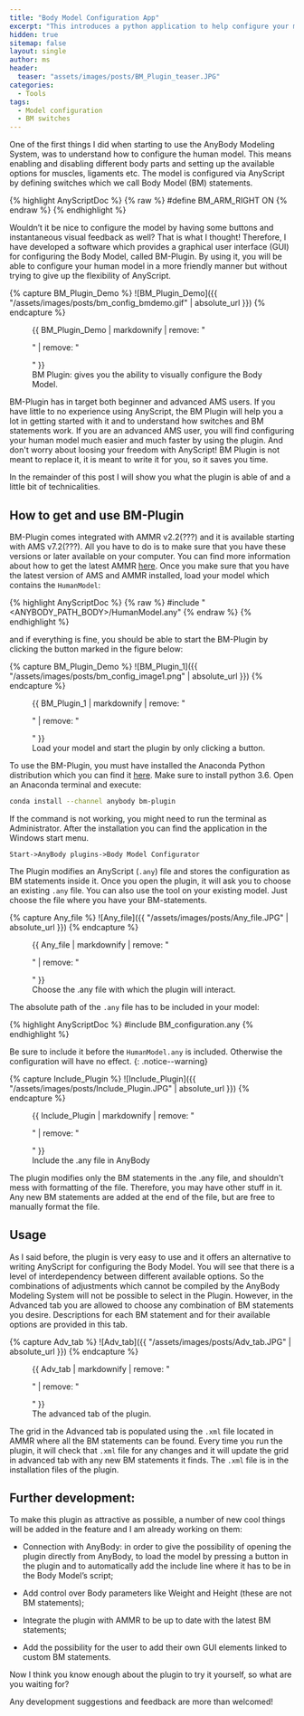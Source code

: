 ```yaml
---
title: "Body Model Configuration App"
excerpt: "This introduces a python application to help configure your model."
hidden: true
sitemap: false
layout: single
author: ms
header:
  teaser: "assets/images/posts/BM_Plugin_teaser.JPG"
categories:
  - Tools
tags:
  - Model configuration
  - BM switches
---
```



One of the first things I did when starting to use the AnyBody Modeling
System, was to understand how to configure the human model. This means enabling and disabling different body parts and setting up the available options for muscles, ligaments
etc. The model is configured via AnyScript by defining switches
which we call Body Model (BM) statements.

{% highlight AnyScriptDoc %}
{% raw %}
#define BM_ARM_RIGHT ON
{% endraw %}
{% endhighlight %}

Wouldn’t it be nice to configure the model by having some buttons and
instantaneous visual feedback as well? That is what I thought! Therefore, I have
developed a software which provides a graphical user interface (GUI) for configuring the
Body Model, called BM-Plugin. By using it, you will be able to configure your human model in a more friendly manner but without trying to give up the
flexibility of AnyScript. 

{% capture BM_Plugin_Demo %}
![BM_Plugin_Demo]({{ "/assets/images/posts/bm_config_bmdemo.gif" | absolute_url }})
{% endcapture %}

<figure>
  {{ BM_Plugin_Demo | markdownify | remove: "<p>" | remove: "</p>" }}
  <figcaption>BM Plugin: gives you the ability to visually configure the Body Model.</figcaption>
</figure>

BM-Plugin has in target both beginner and advanced AMS users. If you have little to no experience using
AnyScript, the BM Plugin will help you a lot in getting started with it and to understand how switches and BM statements work. 
If you are an advanced AMS user, you will find configuring your human model much easier and much faster by using the plugin. And don't worry
about loosing your freedom with AnyScript! BM Plugin is not meant to replace it, it is meant to write it for you, so it saves you time.

In the remainder of this post I will show you what the plugin is able of and a little bit of technicalities.

## How to get and use BM-Plugin

BM-Plugin comes integrated with AMMR v2.2(???) and it is available starting with AMS v7.2(???). All you have to do is to make sure that
you have these versions or later available on your computer. You can find more information about how to get the latest AMMR 
[here](https://anyscript.org/editors/anyscript-in-vscode/). Once you make sure that you have the latest version of AMS and AMMR installed,
load your model which contains the `HumanModel`:

{% highlight AnyScriptDoc %}
{% raw %}
#include "<ANYBODY_PATH_BODY>/HumanModel.any"
{% endraw %}
{% endhighlight %}

and if everything is fine, you should be able to start the BM-Plugin by clicking the button marked in the figure below:

{% capture BM_Plugin_Demo %}
![BM_Plugin_1]({{ "/assets/images/posts/bm_config_image1.png" | absolute_url }})
{% endcapture %}

<figure>
  {{ BM_Plugin_1 | markdownify | remove: "<p>" | remove: "</p>" }}
  <figcaption>Load your model and start the plugin by only clicking a button.</figcaption>
</figure>


To use the BM-Plugin, you must have installed the Anaconda Python distribution
which you can find it [here](https://www.continuum.io/downloads). Make sure to
install python 3.6. Open an Anaconda terminal and execute:

```bash
conda install --channel anybody bm-plugin
```

If the command is not working, you might need to run the terminal as Administrator.
After the installation you can find the application in the Windows start menu. 

`Start->AnyBody plugins->Body Model Configurator`

The Plugin modifies an AnyScript (`.any`) file and stores the configuration as 
BM statements inside it. Once you open the plugin, it will ask you
to choose an existing `.any` file. You can 
also use the tool on your existing model. Just choose the file where you have your
BM-statements.

{% capture Any_file %}
![Any_file]({{ "/assets/images/posts/Any_file.JPG" | absolute_url }})
{% endcapture %}

<figure>
  {{ Any_file | markdownify | remove: "<p>" | remove: "</p>" }}
  <figcaption>Choose the .any file with which the plugin will interact.</figcaption>
</figure>

The absolute path of the `.any` file has to be included in your model:

{% highlight AnyScriptDoc %}
#include BM_configuration.any
{% endhighlight %}

Be sure to include it before the `HumanModel.any` is included. Otherwise the configuration will
have no effect.
{: .notice--warning}

{% capture Include_Plugin %}
![Include_Plugin]({{ "/assets/images/posts/Include_Plugin.JPG" | absolute_url }})
{% endcapture %}

<figure>
  {{ Include_Plugin | markdownify | remove: "<p>" | remove: "</p>" }}
  <figcaption>Include the .any file in AnyBody</figcaption>
</figure>

The plugin modifies only the BM statements in the .any file, and shouldn't mess
with formatting of the file. Therefore, you may have other stuff in it. Any new
BM statements are added at the end of the file, but are free to manually format
the file.

## Usage

As I said before, the plugin is very easy to use and it offers an alternative to
writing AnyScript for configuring the Body Model. You will see that there is a
level of interdependency between different available options. So the
combinations of adjustments which cannot be compiled by the AnyBody Modeling
System will not be possible to select in the Plugin. However, in the Advanced tab
you are allowed to choose any combination of BM
statements you desire. Descriptions for each BM statement and for their available options are provided in this tab.

{% capture Adv_tab %}
![Adv_tab]({{ "/assets/images/posts/Adv_tab.JPG" | absolute_url }})
{% endcapture %}

<figure>
  {{ Adv_tab | markdownify | remove: "<p>" | remove: "</p>" }}
  <figcaption>The advanced tab of the plugin.</figcaption>
</figure>

The grid in the Advanced tab is populated using the `.xml` file located in AMMR
where all the BM statements can be found. Every time you run the plugin, it
will check that `.xml` file for any changes and it will update the grid in
advanced tab with any new BM statements it finds. The `.xml` file is in the installation
files of the plugin.

## Further development:

To make this plugin as attractive as possible, a number of new cool things will
be added in the feature and I am already working on them:

*	Connection with AnyBody: in order to give the possibility of opening the
plugin directly from AnyBody, to load the model by pressing a button in the
plugin and to automatically add the include line where it has to be in the Body
Model’s script;

*	Add control over Body parameters like Weight and Height (these are not BM statements);

*	Integrate the plugin with AMMR to be up to date with the latest BM statements;

*	Add the possibility for the user to add their own GUI elements linked to custom BM statements.

Now I think you know enough about the plugin to try it yourself, so what are you waiting for?

Any development suggestions and feedback are more than welcomed!
